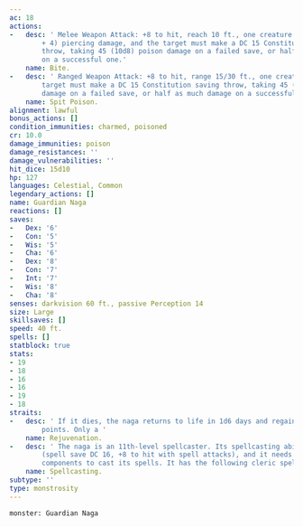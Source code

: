 ```yaml
---
ac: 18
actions:
-   desc: ' Melee Weapon Attack: +8 to hit, reach 10 ft., one creature. Hit: 8 (1d8
        + 4) piercing damage, and the target must make a DC 15 Constitution saving
        throw, taking 45 (10d8) poison damage on a failed save, or half as much damage
        on a successful one.'
    name: Bite.
-   desc: ' Ranged Weapon Attack: +8 to hit, range 15/30 ft., one creature. Hit: The
        target must make a DC 15 Constitution saving throw, taking 45 (10d8) poison
        damage on a failed save, or half as much damage on a successful one.'
    name: Spit Poison.
alignment: lawful
bonus_actions: []
condition_immunities: charmed, poisoned
cr: 10.0
damage_immunities: poison
damage_resistances: ''
damage_vulnerabilities: ''
hit_dice: 15d10
hp: 127
languages: Celestial, Common
legendary_actions: []
name: Guardian Naga
reactions: []
saves:
-   Dex: '6'
-   Con: '5'
-   Wis: '5'
-   Cha: '6'
-   Dex: '8'
-   Con: '7'
-   Int: '7'
-   Wis: '8'
-   Cha: '8'
senses: darkvision 60 ft., passive Perception 14
size: Large
skillsaves: []
speed: 40 ft.
spells: []
statblock: true
stats:
- 19
- 18
- 16
- 16
- 19
- 18
straits:
-   desc: ' If it dies, the naga returns to life in 1d6 days and regains all its hit
        points. Only a '
    name: Rejuvenation.
-   desc: ' The naga is an 11th-level spellcaster. Its spellcasting ability is Wisdom
        (spell save DC 16, +8 to hit with spell attacks), and it needs only verbal
        components to cast its spells. It has the following cleric spells prepared:'
    name: Spellcasting.
subtype: ''
type: monstrosity
---
```

```statblock
monster: Guardian Naga
```